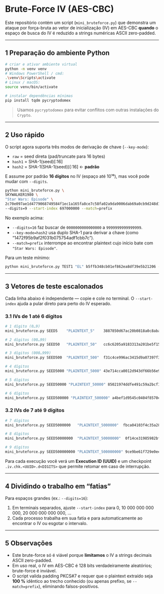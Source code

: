 # Brute-Force IV (AES-CBC)

Este repositório contém um script (`mini_bruteforce.py`) que demonstra um ataque por força-bruta ao vetor de inicialização (IV) em AES-CBC **quando** o espaço de busca do IV é reduzido a strings numéricas ASCII zero-padded.

---

## 1  Preparação do ambiente Python

```bash
# criar e ativar ambiente virtual
python -m venv venv
# Windows PowerShell / cmd:
.\venv\Scripts\activate
# Linux / macOS:
source venv/bin/activate

# instalar dependências mínimas
pip install tqdm pycryptodomex
```

> Usamos `pycryptodomex` para evitar conflitos com outras instalações do `Crypto`.

---

## 2  Uso rápido

O script agora suporta três modos de derivação de chave (`--key-mode`):

- `raw`   = seed direta (pad/truncate para 16 bytes)
- `hash1` = SHA-1(seed)[:16]
- `hash2` = SHA-1(SHA-1(seed))[:16]  ← **padrão**

E assume por padrão **16 dígitos** no IV (espaço até 10¹⁶), mas você pode mudar com `--digits`.

```bash
python mini_bruteforce.py \
SKYWALKER1980 \
"Star Wars: Episode" \
2c70e097ae1d4779068749584f1ec1a165fa8ce7c58fa02a9da9006dab69a0cb9d248d1c8b173817fddc948b40c927e98604fec781a035d173ec0793f2b19209f268f957f67db458c46c5e04a2ee997b3814424b2f782d75578fb49df79ad97736bdc93c102af9caf6cb6628deeaa8da \
--digits=9 --start-index 697000000 --match=prefix
```

No exemplo acima:

- `--digits=16` faz buscar de `0000000000000000` a `9999999999999999`.
- `--key-mode=hash2` usa duplo SHA-1 para derivar a chave (como “1472f95b9af2f031b075754adf1cbb7c”).
- `--match=prefix` interrompe ao encontrar plaintext cujo início bate com `"Star Wars: Episode"`.

Para um teste mínimo:

```bash
python mini_bruteforce.py TEST1 "EL" b5ffb348cb01ef862ea8df39e5b21206 --digits=2 --key-mode=hash1
```

---

## 3  Vetores de teste escalonados

Cada linha abaixo é independente — copie e cole no terminal. O `--start-index` ajuda a pular direto para perto do IV esperado.

### 3.1  IVs de 1 até 6 dígitos

```bash
# 1 dígito (0…9)
mini_bruteforce.py SEED5    "PLAINTEXT_5"    3887850d67ac20b0818a0c8aba30b502 --digits=1 --key-mode=hash1

# 2 dígitos (00…99)
mini_bruteforce.py SEED50   "PLAINTEXT_50"   cc6c6205a9183313a201be5f15e64ac9 --digits=2 --start-index=45 --key-mode=hash1

# 3 dígitos (000…999)
mini_bruteforce.py SEED500  "PLAINTEXT_500"  f31c4ce996ac3415d9a07397f34112f7 --digits=3 --start-index=490 --key-mode=hash1

# 4 dígitos
mini_bruteforce.py SEED5000 "PLAINTEXT_5000" 43e714cca0012d943df66b56e950b898  --digits=4 --start-index=4980 --key-mode=hash1

# 5 dígitos
mini_bruteforce.py SEED50000 "PLAINTEXT_50000" 85021974ddfe491c59a2bcf1fcfad335 --digits=5 --start-index=49800 --key-mode=hash1

# 6 dígitos
mini_bruteforce.py SEED500000 "PLAINTEXT_500000" a4bef1d9545c0404f8570c6790e48a8f40d6af9e96d3f5e905eed658ff59532a --digits=6 --start-index=495000 --key-mode=hash1
```

### 3.2  IVs de 7 até 9 dígitos

```bash
# 7 dígitos
mini_bruteforce.py SEED5000000   "PLAINTEXT_5000000"  fbca04103f4c35a28c174ff2e2e77736e4470cc265c65edae2b625174550099a --digits=7 --start-index=4900000 --key-mode=hash1

# 8 dígitos
mini_bruteforce.py SEED50000000  "PLAINTEXT_50000000"  0f14ce31985982bf2ce282455845a694094a86e5cf9bb483ac25bd4095883d29 --digits=8 --start-index=49000000 --key-mode=hash1

# 9 dígitos
mini_bruteforce.py SEED500000000 "PLAINTEXT_500000000" 9ce9be61f729e0eeb21502c7368a902426191239f73d9e61529b3a7cbe5a4c65 --digits=9 --start-index=495000000 --key-mode=hash1
```

Para cada execução você verá um **Execution ID (UUID)** e um checkpoint `.iv.chk.<UUID>.d<DIGITS>` que permite retomar em caso de interrupção.

---

## 4  Dividindo o trabalho em “fatias”

Para espaços grandes (ex.: `--digits=16`):

1. Em terminais separados, ajuste `--start-index` para 0, 10 000 000 000 000, 20 000 000 000 000, …
2. Cada processo trabalha em sua fatia e para automaticamente ao encontrar o IV ou esgotar o intervalo.

---

## 5  Observações

- Este brute-force só é viável porque **limitamos** o IV a strings decimais ASCII zero-padded.
- Em uso real, o IV em AES-CBC é 128 bits verdadeiramente aleatórios; brute-force é inviável.
- O script valida padding PKCS#7 e requer que o plaintext extraído seja **100 %** idêntico ao trecho conhecido (ou apenas prefixo, se `--match=prefix`), eliminando falsos-positivos.

